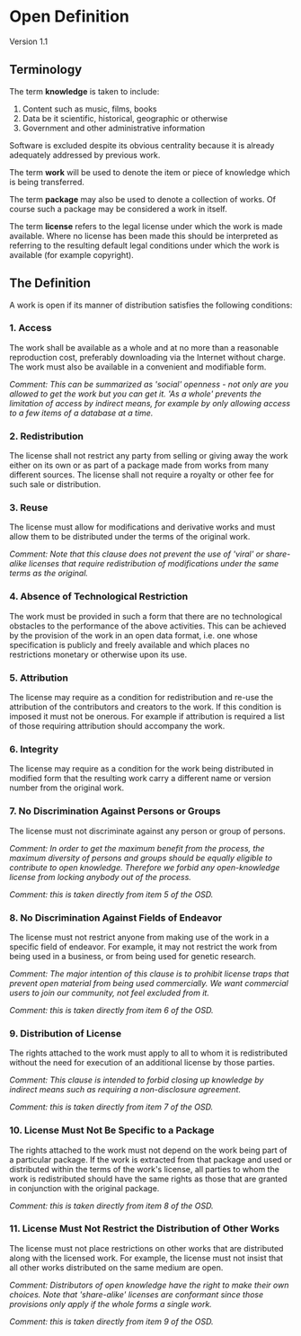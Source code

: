 # Open Definition
Version 1.1

## Terminology

The term **knowledge** is taken to include:

  1. Content such as music, films, books
  2. Data be it scientific, historical, geographic or otherwise
  3. Government and other administrative information

Software is excluded despite its obvious centrality because it is already
adequately addressed by previous work.

The term **work** will be used to denote the item or piece of knowledge
which is being transferred.

The term **package** may also be used to denote a collection of works. Of
course such a package may be considered a work in itself.

The term **license** refers to the legal license under which the work is
made available. Where no license has been made this should be interpreted
as referring to the resulting default legal conditions under which the
work is available (for example copyright).

## The Definition

A work is open if its manner of distribution satisfies the following
conditions:

### 1. Access

The work shall be available as a whole and at no more than a reasonable
reproduction cost, preferably downloading via the Internet without
charge. The work must also be available in a convenient and modifiable
form.

*Comment: This can be summarized as 'social' openness - not only are
you allowed to get the work but you can get it. 'As a whole' prevents
the limitation of access by indirect means, for example by only allowing
access to a few items of a database at a time.*

### 2. Redistribution

The license shall not restrict any party from selling or giving away the
work either on its own or as part of a package made from works from many
different sources. The license shall not require a royalty or other fee
for such sale or distribution.

### 3. Reuse

The license must allow for modifications and derivative works and must
allow them to be distributed under the terms of the original work.

*Comment: Note that this clause does not prevent the use of 'viral'
or share-alike licenses that require redistribution of modifications
under the same terms as the original.*

### 4. Absence of Technological Restriction

The work must be provided in such a form that there are no technological
obstacles to the performance of the above activities. This can be
achieved by the provision of the work in an open data format, i.e. one
whose specification is publicly and freely available and which places
no restrictions monetary or otherwise upon its use.

### 5. Attribution

The license may require as a condition for redistribution and re-use
the attribution of the contributors and creators to the work. If this
condition is imposed it must not be onerous. For example if attribution is
required a list of those requiring attribution should accompany the work.

### 6. Integrity

The license may require as a condition for the work being distributed in
modified form that the resulting work carry a different name or version
number from the original work.

### 7. No Discrimination Against Persons or Groups

The license must not discriminate against any person or group of persons.

*Comment: In order to get the maximum benefit from the process, the
maximum diversity of persons and groups should be equally eligible to
contribute to open knowledge. Therefore we forbid any open-knowledge
license from locking anybody out of the process.*

*Comment: this is taken directly from item 5 of the OSD.*

### 8. No Discrimination Against Fields of Endeavor

The license must not restrict anyone from making use of the work in a
specific field of endeavor. For example, it may not restrict the work
from being used in a business, or from being used for genetic research.

*Comment: The major intention of this clause is to prohibit license
traps that prevent open material from being used commercially. We want
commercial users to join our community, not feel excluded from it.*

*Comment: this is taken directly from item 6 of the OSD.*

### 9. Distribution of License

The rights attached to the work must apply to all to whom it is
redistributed without the need for execution of an additional license
by those parties.

*Comment: This clause is intended to forbid closing up knowledge by
indirect means such as requiring a non-disclosure agreement.*

*Comment: this is taken directly from item 7 of the OSD.*

### 10. License Must Not Be Specific to a Package

The rights attached to the work must not depend on the work being part
of a particular package. If the work is extracted from that package and
used or distributed within the terms of the work's license, all parties
to whom the work is redistributed should have the same rights as those
that are granted in conjunction with the original package.

*Comment: this is taken directly from item 8 of the OSD.*

### 11. License Must Not Restrict the Distribution of Other Works

The license must not place restrictions on other works that are
distributed along with the licensed work. For example, the license must
not insist that all other works distributed on the same medium are open.

*Comment: Distributors of open knowledge have the right to make their
own choices. Note that 'share-alike' licenses are conformant since those
provisions only apply if the whole forms a single work.*

*Comment: this is taken directly from item 9 of the OSD.*
